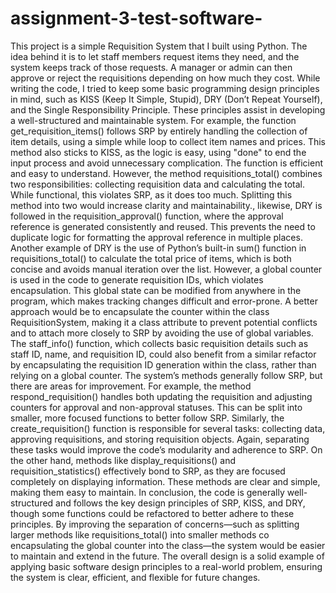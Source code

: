 # assignment-3-test-software-

This project is a simple Requisition System that I built using Python. The idea behind it is to let staff members request items they need, and the system keeps track of those requests. A manager or admin can then approve or reject the requisitions depending on how much they cost. While writing the code, I tried to keep some basic programming design principles in mind, such as KISS (Keep It Simple, Stupid), DRY (Don’t Repeat Yourself), and the Single Responsibility Principle. These principles assist in developing a well-structured and maintainable system. For example, the function get_requisition_items() follows SRP by entirely handling the collection of item details, using a simple while loop to collect item names and prices. This method also sticks to KISS, as the logic is easy, using "done" to end the input process and avoid unnecessary complication. The function is efficient and easy to understand. However, the method requisitions_total() combines two responsibilities: collecting requisition data and calculating the total. While functional, this violates SRP, as it does too much. Splitting this method into two would increase clarity and maintainability., likewise, DRY is followed in the requisition_approval() function, where the approval reference is generated consistently and reused. This prevents the need to duplicate logic for formatting the approval reference in multiple places. Another example of DRY is the use of Python’s built-in sum() function in requisitions_total() to calculate the total price of items, which is both concise and avoids manual iteration over the list. However, a global counter is used in the code to generate requisition IDs, which violates encapsulation. This global state can be modified from anywhere in the program, which makes tracking changes difficult and error-prone. A better approach would be to encapsulate the counter within the class RequisitionSystem, making it a class attribute to prevent potential conflicts and to attach more closely to SRP by avoiding the use of global variables. The staff_info() function, which collects basic requisition details such as staff ID, name, and requisition ID, could also benefit from a similar refactor by encapsulating the requisition ID generation within the class, rather than relying on a global counter. The system’s methods generally follow SRP, but there are areas for improvement. For example, the method respond_requisition() handles both updating the requisition and adjusting counters for approval and non-approval statuses. This can be split into smaller, more focused functions to better follow SRP. Similarly, the create_requisition() function is responsible for several tasks: collecting data, approving requisitions, and storing requisition objects. Again, separating these tasks would improve the code’s modularity and adherence to SRP. On the other hand, methods like display_requisitions() and requisition_statistics() effectively bond to SRP, as they are focused completely on displaying information. These methods are clear and simple, making them easy to maintain. In conclusion, the code is generally well-structured and follows the key design principles of SRP, KISS, and DRY, though some functions could be refactored to better adhere to these principles. By improving the separation of concerns—such as splitting larger methods like requisitions_total() into smaller methods co encapsulating the global counter into the class—the system would be easier to maintain and extend in the future. The overall design is a solid example of applying basic software design principles to a real-world problem, ensuring the system is clear, efficient, and flexible for future changes.


